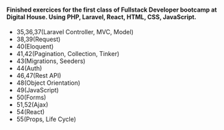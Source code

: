 #### Finished exercices for the first class of Fullstack Developer bootcamp at Digital House. Using PHP, Laravel, React, HTML, CSS, JavaScript.

- 35,36,37(Laravel Controller, MVC, Model)
- 38,39(Request)
- 40(Eloquent)
- 41,42(Pagination, Collection, Tinker)
- 43(Migrations, Seeders)
- 44(Auth)
- 46,47(Rest API)
- 48(Object Orientation)
- 49(JavaScript)
- 50(Forms)
- 51,52(Ajax)
- 54(React)
- 55(Props, Life Cycle)

